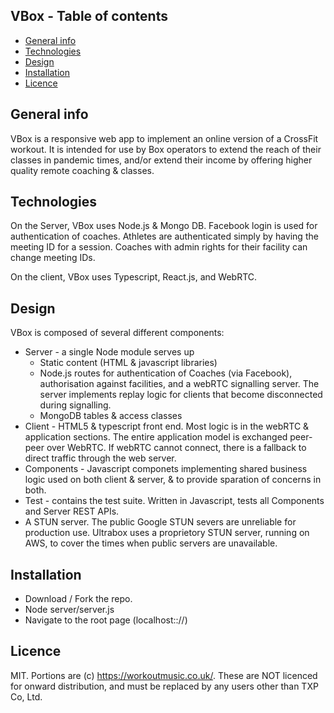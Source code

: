 ## VBox - Table of contents
* [General info](#general-info)
* [Technologies](#technologies)
* [Design](#design)
* [Installation](#installation)
* [Licence](#licence)

## General info
VBox is a responsive web app to implement an online version of a CrossFit workout. It is intended for use by Box operators to extend the reach of their classes in pandemic times, and/or extend their income by offering higher quality remote coaching & classes. 

## Technologies
On the Server, VBox uses Node.js & Mongo DB. Facebook login is used for authentication of coaches. Athletes are authenticated simply by having the meeting ID for a session. Coaches with admin rights for their facility can change meeting IDs. 

On the client, VBox uses Typescript, React.js, and WebRTC. 

## Design
VBox is composed of several different components:
* Server - a single Node module serves up 
  * Static content (HTML & javascript libraries)
  * Node.js routes for authentication of Coaches (via Facebook), authorisation against facilities, and a webRTC signalling server. The server implements replay logic for clients that become disconnected during signalling.
  * MongoDB tables & access classes
* Client - HTML5 & typescript front end. Most logic is in the webRTC & application sections. The entire application model is exchanged peer-peer over WebRTC. If webRTC cannot connect, there is a fallback to direct traffic through the web server.
* Components - Javascript componets implementing shared business logic used on both client & server, & to provide sparation of concerns in both. 
* Test - contains the test suite. Written in Javascript, tests all Components and Server REST APIs.
* A STUN server. The public Google STUN severs are unreliable for production use. Ultrabox uses a proprietory STUN server, running on AWS, to cover the times when public servers are unavailable.

## Installation
* Download / Fork the repo. 
* Node server/server.js
* Navigate to the root page (localhost:://)

## Licence

MIT.
Portions are (c) https://workoutmusic.co.uk/. These are NOT licenced for onward distribution, and must be replaced by any users other than TXP Co, Ltd.
